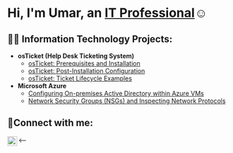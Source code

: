 <h1>Hi, I'm Umar, an <a href="https://www.linkedin.com/in/umar-zuberi-5a818127b/">IT Professional</a>☺</h1>

<h2>👨‍💻 Information Technology Projects:</h2>

- <b>osTicket (Help Desk Ticketing System)</b>
  - [osTicket: Prerequisites and Installation](https://github.com/UmarZuberi/osticket-prereqs)
  - [osTicket: Post-Installation Configuration](https://github.com/UmarZuberi/post-install-config)
  - [osTicket: Ticket Lifecycle Examples](https://github.com/UmarZuberi/ticket-lifecycle)
- <b>Microsoft Azure</b>
  - [Configuring On-premises Active Directory within Azure VMs](https://github.com/UmarZuberi/configure-ad)
  - [Network Security Groups (NSGs) and Inspecting Network Protocols](https://github.com/UmarZuberi/azure-network-protocols)

<h2>🤳Connect with me:</h2>

[<img align="left" alt="Josh | LinkedIn" width="22px" src="https://cdn.jsdelivr.net/npm/simple-icons@v3/icons/linkedin.svg" />][linkedin]

[linkedin]: https://linkedin.com/in/umar-zuberi-5a818127b/
<--
